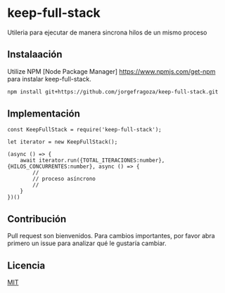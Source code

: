 # keep-full-stack
Utileria para ejecutar de manera sincrona hilos de un mismo proceso

## Instalaación
Utilize NPM [Node Package Manager] https://www.npmjs.com/get-npm para instalar keep-full-stack.

```bash
npm install git+https://github.com/jorgefragoza/keep-full-stack.git
```

## Implementación

```NodeJS
const KeepFullStack = require('keep-full-stack');

let iterator = new KeepFullStack();

(async () => {
    await iterator.run({TOTAL_ITERACIONES:number}, {HILOS_CONCURRENTES:number}, async () => {
        //
        // proceso asíncrono
        //
    }
})()
```

## Contribución
Pull request son bienvenidos. Para cambios importantes, por favor abra primero un issue para analizar qué le gustaría cambiar.

## Licencia
[MIT](https://choosealicense.com/licenses/mit/)